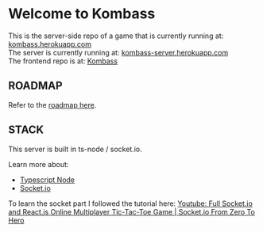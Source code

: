 # Welcome to Kombass

This is the server-side repo of a game that is currently running at: [kombass.herokuapp.com](https://kombass.herokuapp.com) \
The server is currently running at: [kombass-server.herokuapp.com](https://kombass-server.herokuapp.com) \
The frontend repo is at: [Kombass](https://github.com/maxime-pico/kombass)

## ROADMAP

Refer to the [roadmap here](https://github.com/maxime-pico/kombass#roadmap).

## STACK

This server is built in ts-node / socket.io.

Learn more about:

- [Typescript Node](https://nodejs.dev/learn/nodejs-with-typescript)
- [Socket.io](https://socket.io/)

To learn the socket part I followed the tutorial here: [Youtube: Full Socket.io and React.js Online Multiplayer Tic-Tac-Toe Game | Socket.io From Zero To Hero](https://www.youtube.com/watch?v=aA_SdbGD64E)
